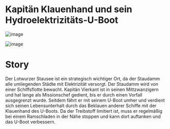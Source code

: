 # Kapitän Klauenhand und sein Hydroelektrizitäts-U-Boot

![image](https://user-images.githubusercontent.com/48656070/198894656-69e8c009-a923-43ad-8c75-63438090bd9b.png)

![image](https://user-images.githubusercontent.com/48656070/198894694-9a07b43c-cd47-4dd5-a774-66892b21cb6e.png)


# Story
Der Lotwurzer Stausee ist ein strategisch wichtiger Ort, da der Staudamm alle umliegenden Städte mit Elektrizität versorgt. Der Staudamm wird von einer Schiffsflotte bewacht.
Kapitän Vierkant ist in seinen Mittzwanzigern und hat lange als Missionschef gedient, bis er durch einen Vorfall ausgegrenzt wurde.
Seitdem fährt er mit seinem U-Boot umher und verdient sich seinen Lebensunterhalt durch das Beklauen anderer Schiffe mit der Klauenhand des U-Boots. 
Da der Treibstoff limitiert ist, muss er regelmäßig bei einem Ramschladen in der Nähe stoppen und kann dort auftanken und das U-Boot verbessern.
